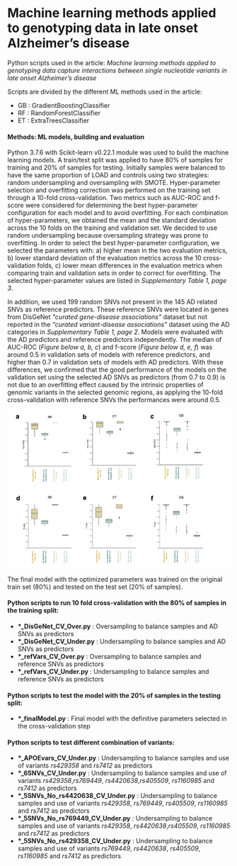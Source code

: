 # Machine learning methods applied to genotyping data in late onset Alzheimer’s disease

Python scripts used in the article: *Machine learning methods applied to genotyping data capture interactions between single nucleotide variants in late onset Alzheimer’s disease*

Scripts are divided by the different ML methods used in the article:

- GB : GradientBoostingClassifier
- RF : RandomForestClassifier
- ET : ExtraTreesClassifier

#### Methods: ML models, building and evaluation

Python 3.7.6 with Scikit-learn v0.22.1 module was used to build the machine learning models. A train/test split was applied to have 80% of samples for training and 20% of samples for testing.  Initially samples were balanced to have the same proportion of LOAD and controls using two strategies: random undersampling and oversampling with SMOTE. Hyper-parameter selection and overfitting correction was performed on the training set through a 10-fold cross-validation. Two metrics such as AUC-ROC and f-score were considered for determining the best hyper-parameter configuration for each model and to avoid overfitting. For each combination of hyper-parameters, we obtained the mean and the standard deviation across the 10 folds on the training and validation set. We decided to use random undersampling because oversampling strategy was prone to overfitting. In order to select the best hyper-parameter configuration, we selected the parameters with: a) higher mean in the two evaluation metrics, b) lower standard deviation of the evaluation metrics across the 10 cross-validation folds, c) lower mean differences in the evaluation metrics when comparing train and validation sets in order to correct for overfitting. The selected hyper-parameter values are listed in *Supplementary Table 1, page 3*.

In addition, we used 199 random SNVs not present in the 145 AD related SNVs as reference predictors. These reference SNVs were located in genes from DisGeNet *"curated gene-disease associations”* dataset but not reported in the *“curated variant-disease associations”* dataset using the AD categories in *Supplementary Table 1, page 2*. Models were evaluated with the AD predictors and reference predictors independently. The median of AUC-ROC (*Figure below a, b, c*) and f-score (*Figure below d, e, f*)  was around 0.5 in validation sets of models with reference predictors, and higher than 0.7 in validation sets of models with AD predictors. With these differences, we confirmed that the good performance of the models on the validation set using the selected AD SNVs as predictors (from 0.7 to 0.9) is not due to an overfitting effect caused by the intrinsic properties of genomic variants in the selected genomic regions, as applying the 10-fold cross-validation with reference SNVs the performances were around 0.5.

![plot](SupplementaryFigure2.png)


The final model with the optimized parameters was trained on the original train set (80%) and tested on the test set (20% of samples).


#### Python scripts to run 10 fold cross-validation with the 80% of samples in the training split:

- **\*\_DisGeNet_CV_Over.py** : Oversampling to balance samples and AD SNVs as predictors
- **\*\_DisGeNet_CV_Under.py** : Undersampling to balance samples and AD SNVs as predictors
- **\*\_refVars_CV_Over.py** : Oversampling to balance samples and reference SNVs as predictors
- **\*\_refVars_CV_Under.py** : Undersampling to balance samples and reference SNVs as predictors

#### Python scripts to test the model with the 20% of samples in the testing split:

- **\*\_finalModel.py** : Final model with the definitive parameters selected in the cross-validation step

#### Python scripts to test different combination of variants:

- **\*\_APOEvars_CV_Under.py** : Undersampling to balance samples and use of variants *rs429358* and *rs7412* as predictors
- **\*\_6SNVs_CV_Under.py** : Undersampling to balance samples and use of variants *rs429358*,*rs769449*, *rs4420638*,*rs405509*, *rs1160985* and *rs7412* as predictors
- **\*\_5SNVs_No_rs4420638_CV_Under.py** : Undersampling to balance samples and use of variants *rs429358*, *rs769449*, *rs405509*, *rs1160985* and *rs7412* as predictors
- **\*\_5SNVs_No_rs769449_CV_Under.py** : Undersampling to balance samples and use of variants *rs429358*, *rs4420638*,*rs405509*, *rs1160985* and *rs7412* as predictors
- **\*\_5SNVs_No_rs429358_CV_Under.py** : Undersampling to balance samples and use of variants *rs769449*, *rs4420638*, *rs405509*, *rs1160985* and *rs7412* as predictors

